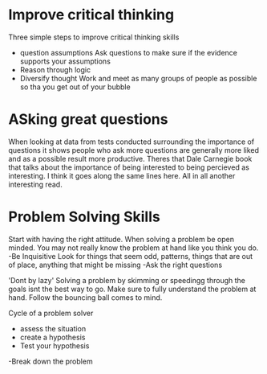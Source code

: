 # Improve critical thinking
 Three simple steps to improve critical thinking skills
 
 - question assumptions
 Ask questions to make sure if the evidence supports your assumptions
 - Reason through logic
 - Diversify thought
 Work and meet as many groups of people as possible so tha you get out of your bubble
 
 # ASking great questions
 
 When looking at data from tests conducted surrounding the importance of questions it shows people who ask more questions are generally more liked and as a possible result more productive. Theres that  Dale Carnegie book that talks about the importance of being interested to being percieved as interesting. I think it goes along the same lines here. All in all another interesting read. 
 
 # Problem Solving Skills 
 Start with having the right attitude. When solving a problem be open minded. You may not really know the problem at hand like you think you do. 
 -Be Inquisitive
 Look for things that seem odd, patterns, things that are out of place, anything that might be missing
 -Ask the right questions
 
 'Dont by lazy' 
 Solving a problem by skimming or speedingg through the goals isnt the best way to go. Make sure to fully understand the problem at hand. 
 Follow the bouncing ball comes to mind.
 
 Cycle of a problem solver
 - assess the situation
 - create a hypothesis
 - Test your hypothesis
 
 -Break down the problem
 

